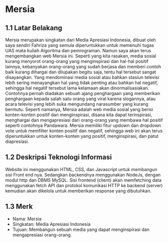 # Mersia
## 1.1 Latar Belakang
Mersia merupakan singkatan dari Media Apresiasi Indonesia, dibuat oleh saya sendiri Fahriza yang semula diperuntukkan untuk memenuhi tugas UAS mata kuliah Algoritma dan pemrograman. Namun saya akan terus mengembangkan web Mersia ini. Seperti yang kita rasakan, media sosial kurang menyorot orang-orang yang menginspirasi dan hal-hal positif lainnya, kebanyakan orang-orang yang sudah berjasa dan memberi contoh baik kurang dihargai dan dilupakan begitu saja, tentu hal tersebut sangat disayangkan. Yang mendominasi media sosial atau bahkan stasiun televisi lebih sering menayangkan hal yang tidak penting atau bahkan hal negatif, sehingga hal negatif tersebut lama kelamaan akan dinormalisasiakan. Contohnya pernah diadakan sebuah ajang penghargaan yang memberikan penghargaan kepada salah satu orang yang viral karena slogannya, atau acara televisi yang lebih suka mengundang narasumber yang kurang bermutu. Seperti namanya, Mersia adalah web media sosial yang berisi konten-konten positif dan menginspirasi, disana kita dapat terinspirasi, menghargai dan mengapresiasi dari orang-orang yang membawa hal positif seperti contohnya Pandawara. Mersia memiliki fitur updown dan dropdown vote untuk memfilter konten positif dan negatif, sehingga web ini akan terus diperuntukkan untuk konten-konten yang positif, menginspirasi, dan patut diapresiasi.

## 1.2 Deskripsi Teknologi Informasi
Website ini menggunakan HTML, CSS, dan Javascript untuk membangun sisi Front end nya. Sedangkan backendnya menggunakan NodeJs, dengan modul http dan DBMS MySQL. Sisi frontend (client) akan memfetching data menggunakan fetch API dan protokol komunikasi HTTP ke backend (server) kemudian akan dikelola untuk memberikan response yang dibutuhkan.

## 1.3 Merk
- Nama: Mersia
- Singkatan: Media Apresiasi Indonesia
- Tujuan: Membangun sebuah media yang dapat menginspirasi dan mengapresiasi orang-orang.
